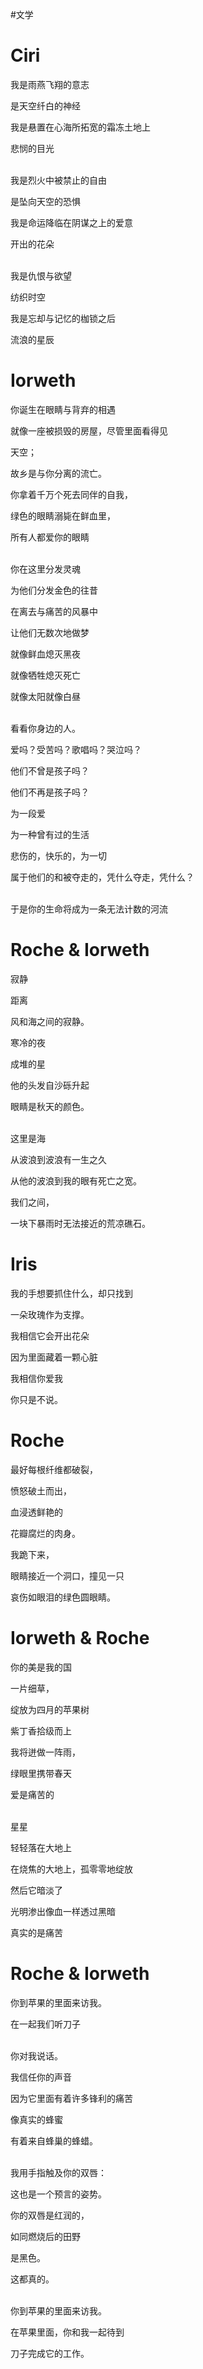 #文学 

#  Ciri

我是雨燕飞翔的意志

是天空纤白的神经

我是悬置在心海所拓宽的霜冻土地上

悲悯的目光<br/>
<br/>

我是烈火中被禁止的自由

是坠向天空的恐惧

我是命运降临在阴谋之上的爱意

开出的花朵<br/>
<br/>

我是仇恨与欲望

纺织时空

我是忘却与记忆的枷锁之后

流浪的星辰

# Iorweth

你诞生在眼睛与背弃的相遇

就像一座被损毁的房屋，尽管里面看得见

天空；

故乡是与你分离的流亡。

你拿着千万个死去同伴的自我，

绿色的眼睛溺毙在鲜血里，

所有人都爱你的眼睛<br/>
<br/>

你在这里分发灵魂

为他们分发金色的往昔

在离去与痛苦的风暴中

让他们无数次地做梦

就像鲜血熄灭黑夜

就像牺牲熄灭死亡

就像太阳就像白昼<br/>
<br/>

看看你身边的人。

爱吗？受苦吗？歌唱吗？哭泣吗？

他们不曾是孩子吗？

他们不再是孩子吗？

为一段爱

为一种曾有过的生活

悲伤的，快乐的，为一切

属于他们的和被夺走的，凭什么夺走，凭什么？<br/>
<br/>

于是你的生命将成为一条无法计数的河流

# Roche & Iorweth

寂静

距离

风和海之间的寂静。

寒冷的夜

成堆的星

他的头发自沙砾升起

眼睛是秋天的颜色。<br/>
<br/>

这里是海

从波浪到波浪有一生之久

从他的波浪到我的眼有死亡之宽。

我们之间，

一块下暴雨时无法接近的荒凉礁石。

# Iris

我的手想要抓住什么，却只找到

一朵玫瑰作为支撑。

我相信它会开出花朵

因为里面藏着一颗心脏

我相信你爱我

你只是不说。

# Roche

最好每根纤维都破裂，

愤怒破土而出，

血浸透鲜艳的

花瓣腐烂的肉身。

我跪下来，

眼睛接近一个洞口，撞见一只

哀伤如眼泪的绿色圆眼睛。

# Iorweth & Roche

你的美是我的国

一片细草，

绽放为四月的苹果树

紫丁香拾级而上

我将迸做一阵雨，

绿眼里携带春天

爱是痛苦的<br/>
<br/>

星星

轻轻落在大地上

在烧焦的大地上，孤零零地绽放

然后它暗淡了

光明渗出像血一样透过黑暗

真实的是痛苦

# Roche & Iorweth

你到苹果的里面来访我。 

在一起我们听刀子 <br/>
<br/>

你对我说话。

我信任你的声音 

因为它里面有着许多锋利的痛苦

像真实的蜂蜜 

有着来自蜂巢的蜂蜡。<br/>
<br/>

我用手指触及你的双唇： 

这也是一个预言的姿势。 

你的双唇是红润的，

如同燃烧后的田野 

是黑色。 

这都真的。<br/>
<br/>

你到苹果的里面来访我。

在苹果里面，你和我一起待到 

刀子完成它的工作。
